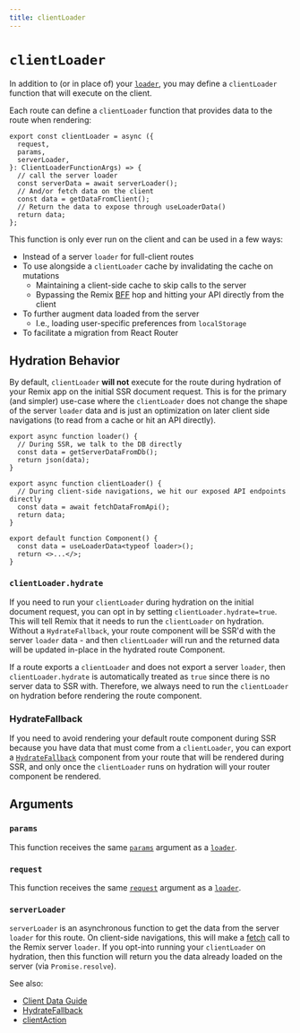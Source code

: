 ```yaml
---
title: clientLoader
---
```


# `clientLoader`

In addition to (or in place of) your [`loader`][loader], you may define a `clientLoader` function that will execute on the client.

Each route can define a `clientLoader` function that provides data to the route when rendering:

```tsx
export const clientLoader = async ({
  request,
  params,
  serverLoader,
}: ClientLoaderFunctionArgs) => {
  // call the server loader
  const serverData = await serverLoader();
  // And/or fetch data on the client
  const data = getDataFromClient();
  // Return the data to expose through useLoaderData()
  return data;
};
```

This function is only ever run on the client and can be used in a few ways:

- Instead of a server `loader` for full-client routes
- To use alongside a `clientLoader` cache by invalidating the cache on mutations
  - Maintaining a client-side cache to skip calls to the server
  - Bypassing the Remix [BFF][bff] hop and hitting your API directly from the client
- To further augment data loaded from the server
  - I.e., loading user-specific preferences from `localStorage`
- To facilitate a migration from React Router

## Hydration Behavior

By default, `clientLoader` **will not** execute for the route during hydration of your Remix app on the initial SSR document request. This is for the primary (and simpler) use-case where the `clientLoader` does not change the shape of the server `loader` data and is just an optimization on later client side navigations (to read from a cache or hit an API directly).

```tsx
export async function loader() {
  // During SSR, we talk to the DB directly
  const data = getServerDataFromDb();
  return json(data);
}

export async function clientLoader() {
  // During client-side navigations, we hit our exposed API endpoints directly
  const data = await fetchDataFromApi();
  return data;
}

export default function Component() {
  const data = useLoaderData<typeof loader>();
  return <>...</>;
}
```

### `clientLoader.hydrate`

If you need to run your `clientLoader` during hydration on the initial document request, you can opt in by setting `clientLoader.hydrate=true`. This will tell Remix that it needs to run the `clientLoader` on hydration. Without a `HydrateFallback`, your route component will be SSR'd with the server `loader` data - and then `clientLoader` will run and the returned data will be updated in-place in the hydrated route Component.

<docs-info>If a route exports a `clientLoader` and does not export a server `loader`, then `clientLoader.hydrate` is automatically treated as `true` since there is no server data to SSR with. Therefore, we always need to run the `clientLoader` on hydration before rendering the route component.</docs-info>

### HydrateFallback

If you need to avoid rendering your default route component during SSR because you have data that must come from a `clientLoader`, you can export a [`HydrateFallback`][hydratefallback] component from your route that will be rendered during SSR, and only once the `clientLoader` runs on hydration will your router component be rendered.

## Arguments

### `params`

This function receives the same [`params`][loader-params] argument as a [`loader`][loader].

### `request`

This function receives the same [`request`][loader-request] argument as a [`loader`][loader].

### `serverLoader`

`serverLoader` is an asynchronous function to get the data from the server `loader` for this route. On client-side navigations, this will make a [fetch][fetch] call to the Remix server `loader`. If you opt-into running your `clientLoader` on hydration, then this function will return you the data already loaded on the server (via `Promise.resolve`).

See also:

- [Client Data Guide][client-data-guide]
- [HydrateFallback][hydratefallback]
- [clientAction][clientaction]

[loader]: ./loader
[loader-params]: ./loader#params
[loader-request]: ./loader#request
[clientaction]: ./client-action
[hydratefallback]: ./hydrate-fallback
[bff]: ../guides/bff
[fetch]: https://developer.mozilla.org/en-US/docs/Web/API/Fetch_API
[client-data-guide]: ../guides/client-data
